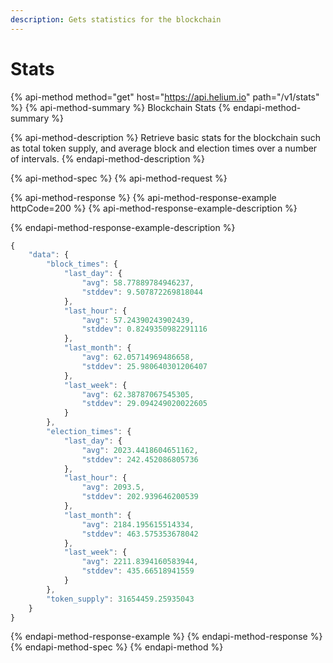 ```yaml
---
description: Gets statistics for the blockchain
---
```


# Stats

{% api-method method="get" host="https://api.helium.io" path="/v1/stats" %}
{% api-method-summary %}
Blockchain Stats
{% endapi-method-summary %}

{% api-method-description %}
Retrieve basic stats for the blockchain such as total token supply, and average block and election times over a number of intervals. 
{% endapi-method-description %}

{% api-method-spec %}
{% api-method-request %}

{% api-method-response %}
{% api-method-response-example httpCode=200 %}
{% api-method-response-example-description %}

{% endapi-method-response-example-description %}

```javascript
{
    "data": {
        "block_times": {
            "last_day": {
                "avg": 58.77889784946237,
                "stddev": 9.507872269818044
            },
            "last_hour": {
                "avg": 57.24390243902439,
                "stddev": 0.8249350982291116
            },
            "last_month": {
                "avg": 62.05714969486658,
                "stddev": 25.980640301206407
            },
            "last_week": {
                "avg": 62.38787067545305,
                "stddev": 29.094249020022605
            }
        },
        "election_times": {
            "last_day": {
                "avg": 2023.4418604651162,
                "stddev": 242.452086805736
            },
            "last_hour": {
                "avg": 2093.5,
                "stddev": 202.939646200539
            },
            "last_month": {
                "avg": 2184.195615514334,
                "stddev": 463.575353678042
            },
            "last_week": {
                "avg": 2211.8394160583944,
                "stddev": 435.66518941559
            }
        },
        "token_supply": 31654459.25935043
    }
}
```
{% endapi-method-response-example %}
{% endapi-method-response %}
{% endapi-method-spec %}
{% endapi-method %}




